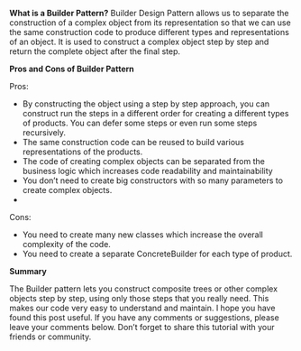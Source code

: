 **What is a Builder Pattern?**
Builder Design Pattern allows us to separate the construction of a complex object from its representation so that we can use the same construction code to produce different types and representations of an object. It is used to construct a complex object step by step and return the complete object after the final step.

**Pros and Cons of Builder Pattern**

Pros:

- By constructing the object using a step by step approach, you can construct run the steps in a different order for creating a different types of products. You can defer some steps or even run some steps recursively.
- The same construction code can be reused to build various representations of the products.
- The code of creating complex objects can be separated from the business logic which increases code readability and maintainability
- You don’t need to create big constructors with so many parameters to create complex objects.
- 
Cons:

- You need to create many new classes which increase the overall complexity of the code.
- You need to create a separate ConcreteBuilder for each type of product.

**Summary**

The Builder pattern lets you construct composite trees or other complex objects step by step, using only those steps that you really need. This makes our code very easy to understand and maintain. I hope you have found this post useful. If you have any comments or suggestions, please leave your comments below. Don’t forget to share this tutorial with your friends or community.
